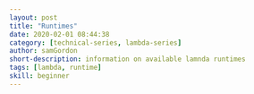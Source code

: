```yaml
---
layout: post
title: "Runtimes"
date: 2020-02-01 08:44:38
category: [technical-series, lambda-series]
author: samGordon
short-description: information on available lamnda runtimes
tags: [lambda, runtime]
skill: beginner
---
```

